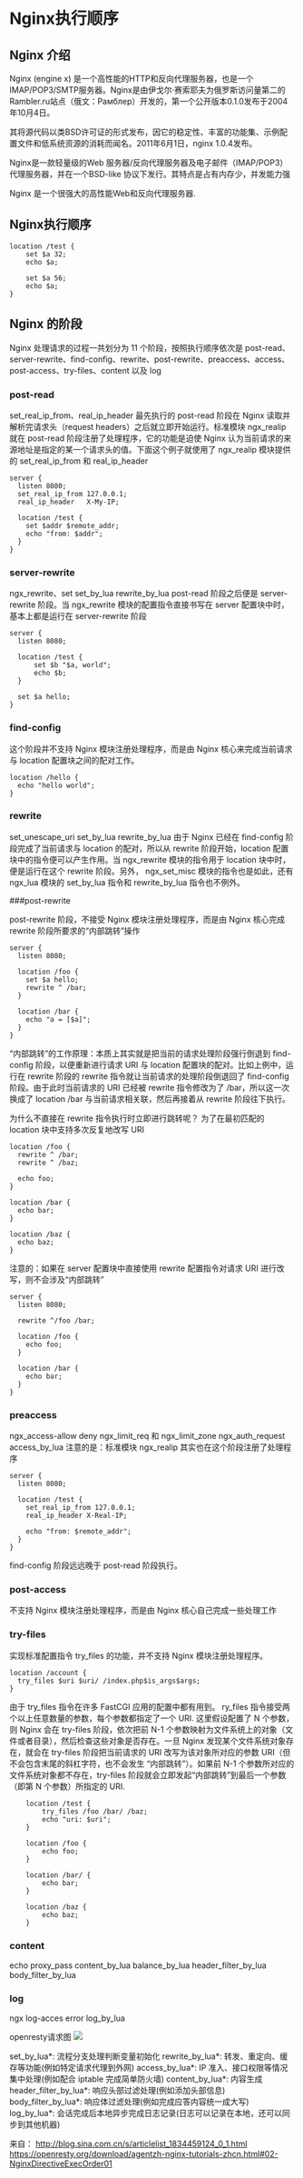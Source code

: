 # Nginx执行顺序

## Nginx 介绍

Nginx (engine x) 是一个高性能的HTTP和反向代理服务器，也是一个IMAP/POP3/SMTP服务器。Nginx是由伊戈尔·赛索耶夫为俄罗斯访问量第二的Rambler.ru站点（俄文：Рамблер）开发的，第一个公开版本0.1.0发布于2004年10月4日。

其将源代码以类BSD许可证的形式发布，因它的稳定性、丰富的功能集、示例配置文件和低系统资源的消耗而闻名。2011年6月1日，nginx 1.0.4发布。

Nginx是一款轻量级的Web 服务器/反向代理服务器及电子邮件（IMAP/POP3）代理服务器，并在一个BSD-like 协议下发行。其特点是占有内存少，并发能力强

Nginx 是一个很强大的高性能Web和反向代理服务器.

## Nginx执行顺序

```
location /test {
	set $a 32;
	echo $a;

	set $a 56;
	echo $a;
}
```

## Nginx 的阶段
Nginx 处理请求的过程一共划分为 11 个阶段，按照执行顺序依次是 post-read、server-rewrite、find-config、rewrite、post-rewrite、preaccess、access、post-access、try-files、content 以及 log

### post-read

set_real_ip_from、real_ip_header
最先执行的 post-read 阶段在 Nginx 读取并解析完请求头（request headers）之后就立即开始运行。标准模块 ngx_realip 就在 post-read 阶段注册了处理程序，它的功能是迫使 Nginx 认为当前请求的来源地址是指定的某一个请求头的值。下面这个例子就使用了 ngx_realip 模块提供的 set_real_ip_from 和 real_ip_header

```
server {
  listen 8080;
  set_real_ip_from 127.0.0.1;
  real_ip_header   X-My-IP;

  location /test {
    set $addr $remote_addr;
    echo "from: $addr";
  }
}
```

### server-rewrite

ngx_rewrite、set set_by_lua rewrite_by_lua
post-read 阶段之后便是 server-rewrite 阶段。当 ngx_rewrite 模块的配置指令直接书写在 server 配置块中时，基本上都是运行在 server-rewrite 阶段

```
server {
  listen 8080;

  location /test {
      set $b "$a, world";
      echo $b;
  }

  set $a hello;
}
```

### find-config

这个阶段并不支持 Nginx 模块注册处理程序，而是由 Nginx 核心来完成当前请求与 location 配置块之间的配对工作。

```
location /hello {
  echo "hello world";
}
```

### rewrite

set_unescape_uri set_by_lua rewrite_by_lua
由于 Nginx 已经在 find-config 阶段完成了当前请求与 location 的配对，所以从 rewrite 阶段开始，location 配置块中的指令便可以产生作用。当 ngx_rewrite 模块的指令用于 location 块中时，便是运行在这个 rewrite 阶段。另外， ngx_set_misc 模块的指令也是如此，还有 ngx_lua 模块的 set_by_lua 指令和 rewrite_by_lua 指令也不例外。

###post-rewrite

post-rewrite 阶段，不接受 Nginx 模块注册处理程序，而是由 Nginx 核心完成 rewrite 阶段所要求的“内部跳转”操作

```
server {
  listen 8080;

  location /foo {
    set $a hello;
    rewrite ^ /bar;
  }

  location /bar {
    echo "a = [$a]";
  }
}
```

“内部跳转”的工作原理：本质上其实就是把当前的请求处理阶段强行倒退到 find-config 阶段，以便重新进行请求 URI 与 location 配置块的配对。比如上例中，运行在 rewrite 阶段的 rewrite 指令就让当前请求的处理阶段倒退回了 find-config 阶段。由于此时当前请求的 URI 已经被 rewrite 指令修改为了 /bar，所以这一次换成了 location /bar 与当前请求相关联，然后再接着从 rewrite 阶段往下执行。

为什么不直接在 rewrite 指令执行时立即进行跳转呢？
为了在最初匹配的 location 块中支持多次反复地改写 URI

```
location /foo {
  rewrite ^ /bar;
  rewrite ^ /baz;

  echo foo;
}

location /bar {
  echo bar;
}

location /baz {
  echo baz;
}
```

注意的：如果在 server 配置块中直接使用 rewrite 配置指令对请求 URI 进行改写，则不会涉及“内部跳转”

```
server {
  listen 8080;

  rewrite ^/foo /bar;

  location /foo {
    echo foo;
  }

  location /bar {
    echo bar;
  }
}
```

### preaccess

ngx_access-allow deny  ngx_limit_req 和 ngx_limit_zone  ngx_auth_request access_by_lua
注意的是：标准模块 ngx_realip 其实也在这个阶段注册了处理程序

```
server {
  listen 8080;

  location /test {
    set_real_ip_from 127.0.0.1;
    real_ip_header X-Real-IP;

    echo "from: $remote_addr";
  }
}
```

find-config 阶段远远晚于 post-read 阶段执行。

### post-access

不支持 Nginx 模块注册处理程序，而是由 Nginx 核心自己完成一些处理工作

### try-files

实现标准配置指令 try_files 的功能，并不支持 Nginx 模块注册处理程序。
```
location /account {
  try_files $uri $uri/ /index.php$is_args$args;
}
```
由于 try_files 指令在许多 FastCGI 应用的配置中都有用到。
ry_files 指令接受两个以上任意数量的参数，每个参数都指定了一个 URI. 这里假设配置了 N 个参数，则 Nginx 会在 try-files 阶段，依次把前 N-1 个参数映射为文件系统上的对象（文件或者目录），然后检查这些对象是否存在。一旦 Nginx 发现某个文件系统对象存在，就会在 try-files 阶段把当前请求的 URI 改写为该对象所对应的参数 URI（但不会包含末尾的斜杠字符，也不会发生 “内部跳转”）。如果前 N-1 个参数所对应的文件系统对象都不存在，try-files 阶段就会立即发起“内部跳转”到最后一个参数（即第 N 个参数）所指定的 URI.
```
    location /test {
        try_files /foo /bar/ /baz;
        echo "uri: $uri";
    }

    location /foo {
        echo foo;
    }

    location /bar/ {
        echo bar;
    }

    location /baz {
        echo baz;
    }
```

### content

echo proxy_pass content_by_lua balance_by_lua header_filter_by_lua body_filter_by_lua

### log

ngx log-acces error log_by_lua

openresty请求图
![](https://moonbingbing.gitbooks.io/openresty-best-practices/images/openresty_phases.png)

set_by_lua*: 流程分支处理判断变量初始化
rewrite_by_lua*: 转发、重定向、缓存等功能(例如特定请求代理到外网)
access_by_lua*: IP 准入、接口权限等情况集中处理(例如配合 iptable 完成简单防火墙)
content_by_lua*: 内容生成
header_filter_by_lua*: 响应头部过滤处理(例如添加头部信息)
body_filter_by_lua*: 响应体过滤处理(例如完成应答内容统一成大写)
log_by_lua*: 会话完成后本地异步完成日志记录(日志可以记录在本地，还可以同步到其他机器)

来自：
http://blog.sina.com.cn/s/articlelist_1834459124_0_1.html
https://openresty.org/download/agentzh-nginx-tutorials-zhcn.html#02-NginxDirectiveExecOrder01
